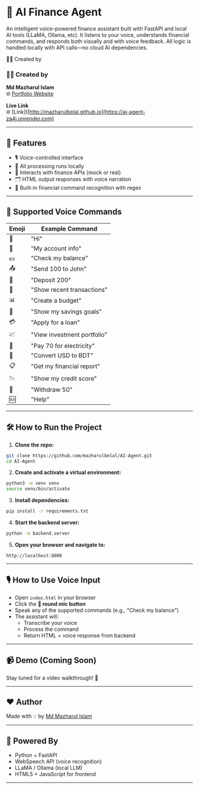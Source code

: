 # 🤖 AI Finance Agent

An intelligent voice-powered finance assistant built with FastAPI and local AI tools (LLaMA, Ollama, etc). It listens to your voice, understands financial commands, and responds both visually and with voice feedback. All logic is handled locally with API calls—no cloud AI dependencies.

🧑‍💻 Created by

### 🧑‍💻 Created by
**Md Mazharul Islam**  
🌐 [Portfolio Website](http://mazharulbelal.github.io)



**Live Link**  
🌐 [Link]([http://mazharulbelal.github.io](https://ai-agent-za4j.onrender.com)


---

## 🚀 Features

- 🎙️ Voice-controlled interface
- 🔐 All processing runs locally
- 🔄 Interacts with finance APIs (mock or real)
- 🗂️ HTML output responses with voice narration
- 🧠 Built-in financial command recognition with regex

---

## 🧠 Supported Voice Commands

| Emoji | Example Command |
|-------|-----------------|
| 👋 | "Hi" |
| 👤 | "My account info" |
| 💵 | "Check my balance" |
| 📤 | "Send 100 to John" |
| 🏦 | "Deposit 200" |
| 🧾 | "Show recent transactions" |
| 📊 | "Create a budget" |
| 🎯 | "Show my savings goals" |
| 💳 | "Apply for a loan" |
| 📈 | "View investment portfolio" |
| 💸 | "Pay 70 for electricity" |
| 💱 | "Convert USD to BDT" |
| 📋 | "Get my financial report" |
| 📉 | "Show my credit score" |
| 🏧 | "Withdraw 50" |
| 🆘 | "Help" |

---


## 🛠️ How to Run the Project

1. **Clone the repo:**
```bash
git clone https://github.com/mazharulbelal/AI-Agent.git
cd AI-Agent
```

2. **Create and activate a virtual environment:**
```bash
python3 -m venv venv
source venv/bin/activate
```

3. **Install dependencies:**
```bash
pip install -r requirements.txt
```

4. **Start the backend server:**
```bash
python -m backend.server
```

5. **Open your browser and navigate to:**
```
http://localhost:8000
```

---

## 🎙️ How to Use Voice Input

- Open `index.html` in your browser
- Click the **🔵 round mic button**
- Speak any of the supported commands (e.g., "Check my balance")
- The assistant will:
  - Transcribe your voice
  - Process the command
  - Return HTML + voice response from backend

---

## 📹 Demo (Coming Soon)
Stay tuned for a video walkthrough! 🚧

---

## ❤️ Author

Made with 💡 by [Md Mazharul Islam](https://github.com/mazharulbelal)

---

## 🧩 Powered By

- Python + FastAPI
- WebSpeech API (voice recognition)
- LLaMA / Ollama (local LLM)
- HTML5 + JavaScript for frontend
---

